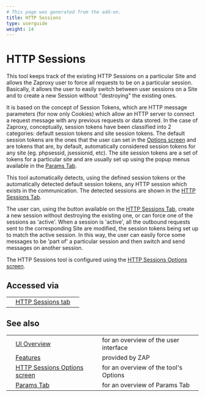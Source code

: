```yaml
---
# This page was generated from the add-on.
title: HTTP Sessions
type: userguide
weight: 14
---
```


# HTTP Sessions

This tool keeps track of the existing HTTP Sessions on a
particular Site and allows the Zaproxy user to force all requests to
be on a particular session. Basically, it allows the user to easily
switch between user sessions on a Site and to create a new Session
without "destroying" the existing ones.

It is based on the concept of Session Tokens, which are HTTP message
parameters (for now only Cookies) which allow an HTTP server to
connect a request message with any previous requests or data stored.
In the case of Zaproxy, conceptually, session tokens have been
classified into 2 categories: default session tokens and site session
tokens. The default session tokens are the ones that the user can set
in the [Options
screen](/docs/desktop/ui/dialogs/options/httpsessions/) and are tokens that are, by default, automatically considered
session tokens for any site (eg. phpsessid, jsessionid, etc). The site
session tokens are a set of tokens for a particular site and are
usually set up using the popup menus available in the [Params Tab](/docs/desktop/ui/tabs/params/).

This tool automatically detects, using the defined session tokens or
the automatically detected default session tokens, any HTTP session
which exists in the communication. The detected sessions are shown in
the [HTTP Sessions Tab](/docs/desktop/ui/tabs/httpsessions/).

The user can, using the button available on the [HTTP Sessions Tab](/docs/desktop/ui/tabs/httpsessions/), create
a new session without destroying the existing one, or can force one of
the sessions as 'active'. When a session is 'active', all the outbound
requests sent to the corresponding Site are modified, the session
tokens being set up to match the active session. In this way, the user
can easily force some messages to be 'part of' a particular session
and then switch and send messages on another session.

The HTTP Sessions tool is configured using the [HTTP Sessions
Options screen](/docs/desktop/ui/dialogs/options/httpsessions/).

## Accessed via

|   |                                                          |   |
|---|----------------------------------------------------------|---|
|   | [HTTP Sessions tab](/docs/desktop/ui/tabs/httpsessions/) |   |

## See also

|   |                                                                                |                                       |
|---|--------------------------------------------------------------------------------|---------------------------------------|
|   | [UI Overview](/docs/desktop/ui/)                                               | for an overview of the user interface |
|   | [Features](/docs/desktop/start/features/)                                      | provided by ZAP                       |
|   | [HTTP Sessions Options screen](/docs/desktop/ui/dialogs/options/httpsessions/) | for an overview of the tool's Options |
|   | [Params Tab](/docs/desktop/ui/tabs/params/)                                    | for an overview of Params Tab         |
